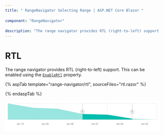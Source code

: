 ```yaml
---
title: " RangeNavigator Selecting Range | ASP.NET Core Blazor "

component: "RangeNavigator"

description: "The range navigator provides RTL (right-to-left) support. Axis labels, series types are rendered right to left when we enabled rtl property."
---
```


# RTL

The range navigator provides RTL (right-to-left) support. This can be enabled using the [`EnableRtl`](https://help.syncfusion.com/cr/blazor/Syncfusion.Blazor~Syncfusion.Blazor.Charts.RangeNavigatorModel~EnableRtl.html) property.

{% aspTab template="range-navigator/rtl", sourceFiles="rtl.razor" %}

{% endaspTab %}

![RTL](images/common/rtl.png)
